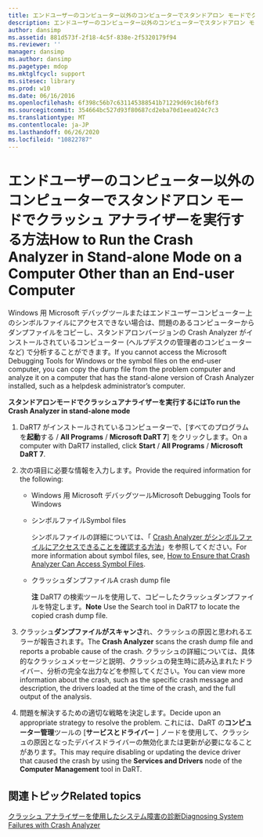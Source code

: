 ```yaml
---
title: エンドユーザーのコンピューター以外のコンピューターでスタンドアロン モードでクラッシュ アナライザーを実行する方法
description: エンドユーザーのコンピューター以外のコンピューターでスタンドアロン モードでクラッシュ アナライザーを実行する方法
author: dansimp
ms.assetid: 881d573f-2f18-4c5f-838e-2f5320179f94
ms.reviewer: ''
manager: dansimp
ms.author: dansimp
ms.pagetype: mdop
ms.mktglfcycl: support
ms.sitesec: library
ms.prod: w10
ms.date: 06/16/2016
ms.openlocfilehash: 6f398c56b7c631145388541b71229d69c16bf6f3
ms.sourcegitcommit: 354664bc527d93f80687cd2eba70d1eea024c7c3
ms.translationtype: MT
ms.contentlocale: ja-JP
ms.lasthandoff: 06/26/2020
ms.locfileid: "10822787"
---
```

# <span data-ttu-id="10510-103">エンドユーザーのコンピューター以外のコンピューターでスタンドアロン モードでクラッシュ アナライザーを実行する方法</span><span class="sxs-lookup"><span data-stu-id="10510-103">How to Run the Crash Analyzer in Stand-alone Mode on a Computer Other than an End-user Computer</span></span>


<span data-ttu-id="10510-104">Windows 用 Microsoft デバッグツールまたはエンドユーザーコンピューター上のシンボルファイルにアクセスできない場合は、問題のあるコンピューターからダンプファイルをコピーし、スタンドアロンバージョンの Crash Analyzer がインストールされているコンピューター (ヘルプデスクの管理者のコンピューターなど) で分析することができます。</span><span class="sxs-lookup"><span data-stu-id="10510-104">If you cannot access the Microsoft Debugging Tools for Windows or the symbol files on the end-user computer, you can copy the dump file from the problem computer and analyze it on a computer that has the stand-alone version of Crash Analyzer installed, such as a helpdesk administrator’s computer.</span></span>

**<span data-ttu-id="10510-105">スタンドアロンモードでクラッシュアナライザーを実行するには</span><span class="sxs-lookup"><span data-stu-id="10510-105">To run the Crash Analyzer in stand-alone mode</span></span>**

1.  <span data-ttu-id="10510-106">DaRT7 がインストールされているコンピューターで、[すべてのプログラムを**起動**する  /  **All Programs**  /  **Microsoft DaRT 7**] をクリックします。</span><span class="sxs-lookup"><span data-stu-id="10510-106">On a computer with DaRT7 installed, click **Start** / **All Programs** / **Microsoft DaRT 7**.</span></span>

2.  <span data-ttu-id="10510-107">次の項目に必要な情報を入力します。</span><span class="sxs-lookup"><span data-stu-id="10510-107">Provide the required information for the following:</span></span>

    -   <span data-ttu-id="10510-108">Windows 用 Microsoft デバッグツール</span><span class="sxs-lookup"><span data-stu-id="10510-108">Microsoft Debugging Tools for Windows</span></span>

    -   <span data-ttu-id="10510-109">シンボルファイル</span><span class="sxs-lookup"><span data-stu-id="10510-109">Symbol files</span></span>

        <span data-ttu-id="10510-110">シンボルファイルの詳細については、「 [Crash Analyzer がシンボルファイルにアクセスできることを確認する方法](how-to-ensure-that-crash-analyzer-can-access-symbol-files-dart-7.md)」を参照してください。</span><span class="sxs-lookup"><span data-stu-id="10510-110">For more information about symbol files, see, [How to Ensure that Crash Analyzer Can Access Symbol Files](how-to-ensure-that-crash-analyzer-can-access-symbol-files-dart-7.md).</span></span>

    -   <span data-ttu-id="10510-111">クラッシュダンプファイル</span><span class="sxs-lookup"><span data-stu-id="10510-111">A crash dump file</span></span>

        <span data-ttu-id="10510-112">**注** DaRT7 の検索ツールを使用して、コピーしたクラッシュダンプファイルを特定します。</span><span class="sxs-lookup"><span data-stu-id="10510-112">**Note** Use the Search tool in DaRT7 to locate the copied crash dump file.</span></span>

         

3.  <span data-ttu-id="10510-113">クラッシュ**ダンプファイルがスキャンさ**れ、クラッシュの原因と思われるエラーが報告されます。</span><span class="sxs-lookup"><span data-stu-id="10510-113">The **Crash Analyzer** scans the crash dump file and reports a probable cause of the crash.</span></span> <span data-ttu-id="10510-114">クラッシュの詳細については、具体的なクラッシュメッセージと説明、クラッシュの発生時に読み込まれたドライバー、分析の完全な出力などを参照してください。</span><span class="sxs-lookup"><span data-stu-id="10510-114">You can view more information about the crash, such as the specific crash message and description, the drivers loaded at the time of the crash, and the full output of the analysis.</span></span>

4.  <span data-ttu-id="10510-115">問題を解決するための適切な戦略を決定します。</span><span class="sxs-lookup"><span data-stu-id="10510-115">Decide upon an appropriate strategy to resolve the problem.</span></span> <span data-ttu-id="10510-116">これには、DaRT の**コンピューター管理**ツールの [**サービスとドライバー** ] ノードを使用して、クラッシュの原因となったデバイスドライバーの無効化または更新が必要になることがあります。</span><span class="sxs-lookup"><span data-stu-id="10510-116">This may require disabling or updating the device driver that caused the crash by using the **Services and Drivers** node of the **Computer Management** tool in DaRT.</span></span>

## <span data-ttu-id="10510-117">関連トピック</span><span class="sxs-lookup"><span data-stu-id="10510-117">Related topics</span></span>


[<span data-ttu-id="10510-118">クラッシュ アナライザーを使用したシステム障害の診断</span><span class="sxs-lookup"><span data-stu-id="10510-118">Diagnosing System Failures with Crash Analyzer</span></span>](diagnosing-system-failures-with-crash-analyzer--dart-7.md)

 

 





